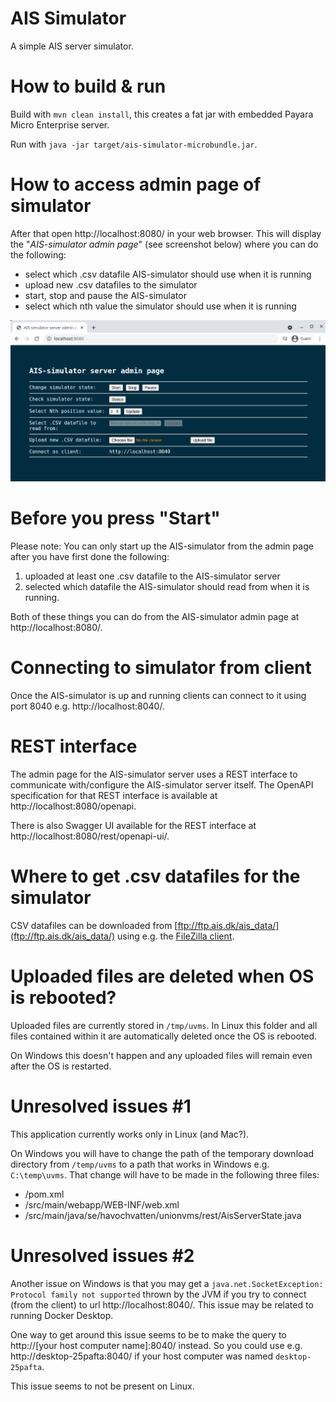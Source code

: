 # AIS Simulator

A simple AIS server simulator.

# How to build & run

Build with `mvn clean install`, this creates a fat jar with embedded Payara Micro Enterprise server.

Run with `java -jar target/ais-simulator-microbundle.jar`.

# How to access admin page of simulator

After that open http://localhost:8080/ in your web browser. This will display the "*AIS-simulator admin page*" (see screenshot below) where you can do the following:

* select which .csv datafile AIS-simulator should use when it is running
* upload new .csv datafiles to the simulator
* start, stop and pause the AIS-simulator
* select which nth value the simulator should use when it is running

![image.png](./assets/image.png)

# Before you press "Start"

Please note: You can only start up the AIS-simulator from the admin page after you have first done the following:

1. uploaded at least one .csv datafile to the AIS-simulator server
2. selected which datafile the AIS-simulator should read from when it is running.

Both of these things you can do from the AIS-simulator admin page at http://localhost:8080/.

# Connecting to simulator from client

Once the AIS-simulator is up and running clients can connect to it using port 8040 e.g. http://localhost:8040/.

# REST interface

The admin page for the AIS-simulator server uses a REST interface to communicate with/configure the AIS-simulator server itself. The OpenAPI specification for that REST interface is available at http://localhost:8080/openapi.

There is also Swagger UI available for the REST interface at http://localhost:8080/rest/openapi-ui/.

# Where to get .csv datafiles for the simulator

CSV datafiles can be downloaded from [ftp://ftp.ais.dk/ais_data/](ftp://ftp.ais.dk/ais_data/) using e.g. the [FileZilla client](https://filezilla-project.org/).

# Uploaded files are deleted when OS is rebooted?

Uploaded files are currently stored in `/tmp/uvms`. In Linux this folder and all files contained within it are automatically deleted once the OS is rebooted. 

On Windows this doesn't happen and any uploaded files will remain even after the OS is restarted.

# Unresolved issues #1

This application currently works only in Linux (and Mac?).

On Windows you will have to change the path of the temporary download directory from `/temp/uvms` to a path that works in Windows e.g. `C:\temp\uvms`. That change will have to be made in the following three files:

* /pom.xml
* /src/main/webapp/WEB-INF/web.xml
* /src/main/java/se/havochvatten/unionvms/rest/AisServerState.java

# Unresolved issues #2

Another issue on Windows is that you may get a `java.net.SocketException: Protocol family not supported` thrown by the JVM if you try to connect (from the client) to url http://localhost:8040/. This issue may be related to running Docker Desktop.

One way to get around this issue seems to be to make the query to http://[your host computer name]:8040/ instead. So you could use e.g. http://desktop-25pafta:8040/ if your host computer was named `desktop-25pafta`.

This issue seems to not be present on Linux.
